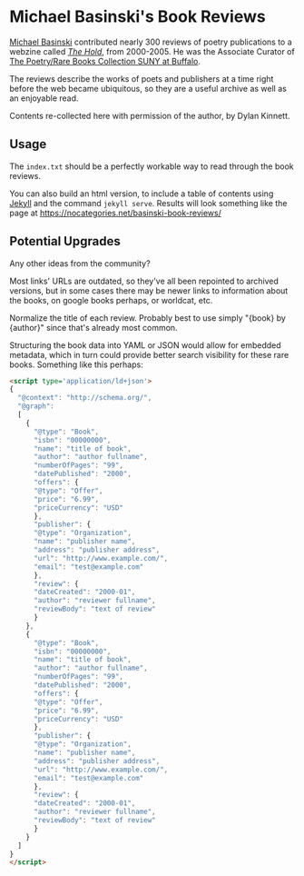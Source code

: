 # Michael Basinski's Book Reviews

[Michael Basinski](https://www.poetryfoundation.org/poets/michael-basinski) contributed nearly 300 reviews of poetry publications to a webzine called <cite>[The Hold](https://web.archive.org/web/20090301055656/http://the-hold.com:80/index1.html)</cite>, from 2000-2005. He was the Associate Curator of [The Poetry/Rare Books Collection SUNY at Buffalo](https://library.buffalo.edu/pl/about/).

The reviews describe the works of poets and publishers at a time right before the web became ubiquitous, so they are a useful archive as well as an enjoyable read.

Contents re-collected here with permission of the author, by Dylan Kinnett.

Usage
-----

The `index.txt` should be a perfectly workable way to read through the book reviews.

You can also build an html version, to include a table of contents using [Jekyll](https://jekyllrb.com/) and the command `jekyll serve`. Results will look something like the page at https://nocategories.net/basinski-book-reviews/

Potential Upgrades
----------------------

Any other ideas from the community? 

Most links' URLs are outdated, so they've all been repointed to archived versions, but in some cases there may be newer links to information about the books, on google books perhaps, or worldcat, etc.

Normalize the title of each review. Probably best to use simply "{book} by {author}" since that's already most common.

Structuring the book data into YAML or JSON would allow for embedded metadata, which in turn could provide better search visibility for these rare books. Something like this perhaps:
```html
<script type='application/ld+json'>
{
  "@context": "http://schema.org/",
  "@graph":
  [
    {
      "@type": "Book",
      "isbn": "00000000",
      "name": "title of book",
      "author": "author fullname",
      "numberOfPages": "99",
      "datePublished": "2000",
      "offers": {
      "@type": "Offer",
      "price": "6.99",
      "priceCurrency": "USD"
      },
      "publisher": {
      "@type": "Organization",
      "name": "publisher name",
      "address": "publisher address",
      "url": "http://www.example.com/",
      "email": "test@example.com"
      },
      "review": {
      "dateCreated": "2000-01",
      "author": "reviewer fullname",
      "reviewBody": "text of review"
      }
    },
    {
      "@type": "Book",
      "isbn": "00000000",
      "name": "title of book",
      "author": "author fullname",
      "numberOfPages": "99",
      "datePublished": "2000",
      "offers": {
      "@type": "Offer",
      "price": "6.99",
      "priceCurrency": "USD"
      },
      "publisher": {
      "@type": "Organization",
      "name": "publisher name",
      "address": "publisher address",
      "url": "http://www.example.com/",
      "email": "test@example.com"
      },
      "review": {
      "dateCreated": "2000-01",
      "author": "reviewer fullname",
      "reviewBody": "text of review"
      }
    }
  ]
}
</script>
```



